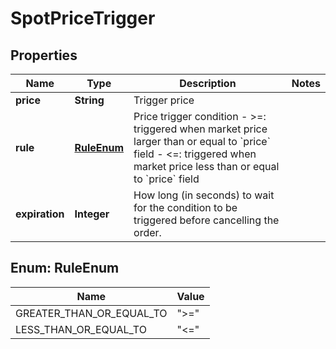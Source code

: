 
# SpotPriceTrigger

## Properties

Name | Type | Description | Notes
------------ | ------------- | ------------- | -------------
**price** | **String** | Trigger price | 
**rule** | [**RuleEnum**](#RuleEnum) | Price trigger condition  - &gt;&#x3D;: triggered when market price larger than or equal to &#x60;price&#x60; field - &lt;&#x3D;: triggered when market price less than or equal to &#x60;price&#x60; field  | 
**expiration** | **Integer** | How long (in seconds) to wait for the condition to be triggered before cancelling the order. | 

## Enum: RuleEnum

Name | Value
---- | -----
GREATER_THAN_OR_EQUAL_TO | &quot;&gt;&#x3D;&quot;
LESS_THAN_OR_EQUAL_TO | &quot;&lt;&#x3D;&quot;

